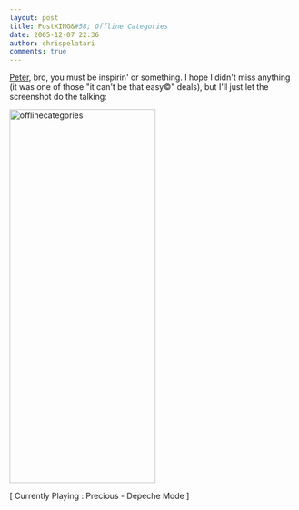```yaml
---
layout: post
title: PostXING&#58; Offline Categories
date: 2005-12-07 22:36
author: chrispelatari
comments: true
---
```

<a href="http://www.peterprovost.org/">Peter</a>, bro, you must be inspirin'
or something. I hope I didn't miss anything (it was one of those "it can't be
that easy©" deals), but I'll just let the screenshot do the talking:

<a href="http://chrispelatari.files.wordpress.com/2005/12/offlinecategories.png"><img class="alignnone size-full wp-image-1171" alt="offlinecategories" src="http://chrispelatari.files.wordpress.com/2005/12/offlinecategories.png" width="257" height="659" /></a>

[ Currently Playing : Precious - Depeche Mode ]
